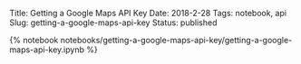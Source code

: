 Title: Getting a Google Maps API Key 
Date: 2018-2-28
Tags: notebook, api
Slug: getting-a-google-maps-api-key
Status: published
    



{% notebook notebooks/getting-a-google-maps-api-key/getting-a-google-maps-api-key.ipynb %}